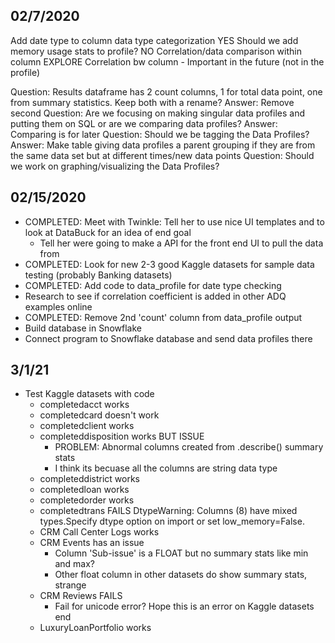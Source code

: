 ## 02/7/2020 
Add date type to column data type categorization YES
Should we add memory usage stats to profile? NO
Correlation/data comparison within column EXPLORE
Correlation bw column - Important in the future (not in the profile)

Question: Results dataframe has 2 count columns, 1 for total data point, one from summary statistics. Keep both with a rename?
    Answer: Remove second
Question: Are we focusing on making singular data profiles and putting them on SQL or are we comparing data profiles?
    Answer: Comparing is for later
Question: Should we be tagging the Data Profiles?
    Answer: Make table giving data profiles a parent grouping if they are from the same data set but at different times/new data points
Question: Should we work on graphing/visualizing the Data Profiles?

## 02/15/2020  
- COMPLETED: Meet with Twinkle: Tell her to use nice UI templates and to look at DataBuck for an idea of end goal
    - Tell her were going to make a API for the front end UI to pull the data from
- COMPLETED: Look for new 2-3 good Kaggle datasets for sample data testing (probably Banking datasets)
- COMPLETED: Add code to data_profile for date type checking
- Research to see if correlation coefficient is added in other ADQ examples online
- COMPLETED: Remove 2nd 'count' column from data_profile output
- Build database in Snowflake
- Connect program to Snowflake database and send data profiles there

## 3/1/21
- Test Kaggle datasets with code
    * completedacct works
    * completedcard doesn't work
    * completedclient works
    * completeddisposition works BUT ISSUE
        - PROBLEM: Abnormal columns created from .describe() summary stats
        - I think its becuase all the columns are string data type
    * completeddistrict works
    * completedloan works
    * completedorder works
    * completedtrans FAILS
        DtypeWarning: Columns (8) have mixed types.Specify dtype option on import or set low_memory=False.
    * CRM Call Center Logs works
    * CRM Events has an issue
        - Column 'Sub-issue' is a FLOAT but no summary stats like min and max?
        - Other float column in other datasets do show summary stats, strange
    * CRM Reviews FAILS
        - Fail for unicode error? Hope this is an error on Kaggle datasets end
    * LuxuryLoanPortfolio works




